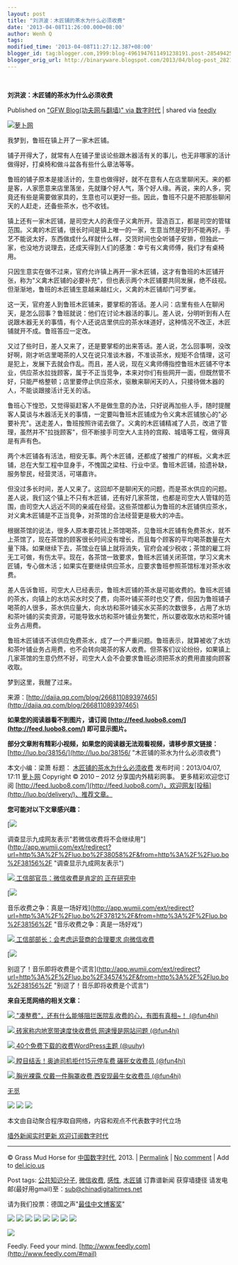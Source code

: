 ```yaml
---
layout: post
title: "刘洪波：木匠铺的茶水为什么必须收费"
date: '2013-04-08T11:26:00.000+08:00'
author: Wenh Q
tags:
modified_time: '2013-04-08T11:27:12.387+08:00'
blogger_id: tag:blogger.com,1999:blog-4961947611491238191.post-2854942515634459800
blogger_orig_url: http://binaryware.blogspot.com/2013/04/blog-post_2821.html
---
```

  

**刘洪波：木匠铺的茶水为什么必须收费**

Published on ["GFW Blog(功夫网与翻墙)" via
数字时代](http://feedproxy.google.com/~r/chinagfwblog/~3/kNK7YSvY5o4/) |
shared via [feedly](http://www.feedly.com)

[![萝卜网](http://ki.ki.ki/files/2013/04/07/587a9d0700cdabed4e6a9ad60d2d5368.jpg "萝卜网")](http://ki.ki.ki/files/2013/04/07/587a9d0700cdabed4e6a9ad60d2d5368.jpg "萝卜网")

我梦到，鲁班在镇上开了一家木匠铺。

铺子开得大了，就常有人在铺子里谈论些跟木器活有关的事儿，也无非哪家的活计做得好，打桌椅和做斗盆各有些什么章法等等。

鲁班的铺子原本是接活计的，生意也做得好，就不在意有人在店里聊闲天。来的都是客，人家愿意来店里落坐，先就赚个好人气，落个好人缘。再说，来的人多，究竟还有些是需要做家具的，生意也可以更好一些。因此，鲁班不只是不把那些聊闲天的人赶走，还备些茶水，也不收钱。

镇上还有一家木匠铺，是司空大人的表侄子义禽所开。营造百工，都是司空的管辖范围。义禽的木匠铺，很长时间是镇上唯一的一家，生意当然是好到不能再好。手艺不能说太好，东西做成什么样就什么样，交货时间也全听铺子安排，但独此一家，也没地方说理去，还成天得到人们的感激：幸亏有义禽师傅，我们才有桌椅用。

只因生意实在做不过来，官府允许镇上再开一家木匠铺，这才有鲁班的木匠铺开张，称为"义禽木匠铺的必要补充"，但也表示两个木匠铺要共同发展，绝不歧视。但渐渐地，鲁班的木匠铺生意越来越红火，义禽的木匠铺却门可罗雀。

这一天，官府差人到鲁班木匠铺来，要掌柜的答话。差人问：店里有些人在聊闲天，是怎么回事？鲁班就说：他们在讨论木器活的事儿。差人说，分明听到有人在说跟木器无关的事情，有个人还说店里供应的茶水味道好，这种情况不改正，木匠铺就开不成。鲁班答应一定改。

又过了些时日，差人又来了，还是要掌柜的出来答话。差人说，怎么回事啊，没改好啊，刚才听店里喝茶的人又在说只准谈木器，不准谈茶水，规矩不合情理，这可是犯上，发展下去就会作乱。而且，差人说，现在义禽师傅指控鲁班木匠铺不守本业，供应茶水拉拢顾客，属于不正当竞争，本来对你们有些网开一面，但既然管不好，只能严格整顿；店里要停止供应茶水，驱散来聊闲天的人，只接待做木器的人，不能谈跟接活计无关的话。

鲁班心下惶恐，又觉得驱赶客人不是做生意的办法，只好说再加些人手，随时提醒客人莫谈与木器活无关的事情，一定要叫鲁班木匠铺成为令义禽木匠铺放心的"必要补充"。送走差人，鲁班按照许诺去做了。义禽的木匠铺精减了人员，改进了管理，虽然并不"拉拢顾客"，但不断接手司空大人主持的宫殿、城墙等工程，做得真是有声有色。

两个木匠铺各有活法，相安无事。两个木匠铺，还都成了被推广的样板。义禽木匠铺，总在大型工程中显身手，不愧国之梁柱、行业中坚。鲁班木匠铺，拾遗补缺，服务黎民，经营灵活，可堪嘉许。

但没过多长时间，差人又来了。这回却不是聊闲天的问题，而是茶水供应的问题。差人说，我们这个镇上不只有木匠铺，还有好几家茶馆，也都是司空大人管辖的范围，由司空大人远近不同的亲戚在经营。这些茶馆都认为鲁班的木匠铺供应茶水，对义禽木匠铺是不正当竞争，对茶馆的合法经营更是极大的冲击。

根据茶馆的说法，很多人原本要花钱上茶馆喝茶，见鲁班木匠铺有免费茶水，就不上茶馆了，现在茶馆的顾客很长时间没有增长，而且每个顾客的平均喝茶数量在大量下降。如果继续下去，茶馆业在镇上就将消失，官府会减少税收；茶馆的雇工将无工可做，有伤太平。现在，各茶馆一致要求，鲁班木匠铺关闭茶馆，学习义禽木匠铺，专心做木活；如果实在要继续供应茶水，应要求鲁班参照茶馆标准对茶水收费。

差人告诉鲁班，司空大人已经表示，鲁班木匠铺的茶水是可能收费的。鲁班木匠铺的茶水，向镇上的水坊买水时交了费，向茶叶铺买茶时也交了费，但因为鲁班铺子喝茶的人很多，茶水供应量大，向水坊和茶叶铺买水买茶的次数很多，占用了水坊和茶叶铺的买卖资源，可能导致水坊和茶叶铺业务繁忙，所以要收取水坊和茶叶铺业务占用费。

鲁班木匠铺该不该供应免费茶水，成了一个严重问题。鲁班表示，就算被收了水坊和茶叶铺业务占用费，也不会转向喝茶的客人收费。但茶客们议论纷纷，如果镇上几家茶馆的生意仍然不好，司空大人会不会要求鲁班必须把茶水的费用直接向顾客收取。

梦到这里，我醒了过来。

来源：[http://dajia.qq.com/blog/266811089397465](http://dajia.qq.com/blog/266811089397465)

**如果您的阅读器看不到图片，请订阅
[http://feed.luobo8.com/](http://feed.luobo8.com/) 即可显示图片。**

**部分文章附有精彩小视频，如果您的阅读器无法观看视频，请移步原文链接：**
[http://luo.bo/38156/](http://luo.bo/38156/ "木匠铺的茶水为什么必须收费")

本文小编：梁萧 标题：
[木匠铺的茶水为什么必须收费](http://luo.bo/38156/ "木匠铺的茶水为什么必须收费")
发布时间：2013/04/07, 17:11
 [萝卜网](http://luo.bo/ "萝卜网 - 人人都是艺术家") Copyright © 2010 –
2012 分享国内外精彩网事。
 更多精彩欢迎您订阅
[http://feed.luobo8.com/](http://feed.luobo8.com/)，欢迎网友[投稿](http://luo.bo/delivery/)、推荐文章。

**您可能对以下文章感兴趣：**

[![](http://static.wumii.cn/site_images/ti/8CRo5lVa.jpg?i=gkwOkh5a)

调查显示九成网友表示"若微信收费将不会继续用"](http://app.wumii.com/ext/redirect?url=http%3A%2F%2Fluo.bo%2F38058%2F&from=http%3A%2F%2Fluo.bo%2F38156%2F "调查显示九成网友表示")

[![](http://static.wumii.cn/site_images/ti/wWomAIBW.jpg?i=ExHnZXd)
 工信部官员：微信收费是肯定的
正在研究中](http://app.wumii.com/ext/redirect?url=http%3A%2F%2Fluo.bo%2F38057%2F&from=http%3A%2F%2Fluo.bo%2F38156%2F "工信部官员：微信收费是肯定的 正在研究中")

[![](http://static.wumii.cn/site_images/ti/WJIly5uf.jpg?i=vOLJuhYU)

音乐收费之争：真是一场好戏](http://app.wumii.com/ext/redirect?url=http%3A%2F%2Fluo.bo%2F37812%2F&from=http%3A%2F%2Fluo.bo%2F38156%2F "音乐收费之争：真是一场好戏")

[![](http://static.wumii.cn/site_images/ti/17Zx3SZxm.png?i=X1OSZ27p)
 工信部部长：会考虑运营商的合理要求
向微信收费](http://app.wumii.com/ext/redirect?url=http%3A%2F%2Fluo.bo%2F37936%2F&from=http%3A%2F%2Fluo.bo%2F38156%2F "工信部部长：会考虑运营商的合理要求 向微信收费")

[![](http://static.wumii.cn/site_images/ti/fT8Uekgt.jpg?i=45qSrUzR)

别逗了！音乐即将收费是个谎言](http://app.wumii.com/ext/redirect?url=http%3A%2F%2Fluo.bo%2F34574%2F&from=http%3A%2F%2Fluo.bo%2F38156%2F "别逗了！音乐即将收费是个谎言")

**来自无觅网络的相关文章：**

[![](http://static.wumii.cn/site_images/ti/1d7iMBgFE.jpg?i=RWyAQnuG)
 "凑整费"，还有什么能够阻拦医院乱收费的心，有图有真相~！
(@fun4hi)](http://app.wumii.com/ext/redirect?url=http%3A%2F%2Ffun4hi.com%2F16284&from=http%3A%2F%2Fluo.bo%2F38156%2F)

[![](http://static.wumii.cn/site_images/ti/ExcQg4cq.jpg?i=EyVF0Ccj)
 砖家称内地宽带速度快收费低 网速慢是网站问题
(@fun4hi)](http://app.wumii.com/ext/redirect?url=http%3A%2F%2Ffun4hi.com%2F15272&from=http%3A%2F%2Fluo.bo%2F38156%2F "砖家称内地宽带速度快收费低 网速慢是网站问题")

[![](http://static.wumii.cn/site_images/ti/reYHgjeO.jpg?i=461ZKWb1)
 40个免费下载的收费WordPress主题
(@uuhy)](http://app.wumii.com/ext/redirect?url=http%3A%2F%2Fuuhy.com%2Fhtml%2F18712.html&from=http%3A%2F%2Fluo.bo%2F38156%2F "40个免费下载的收费WordPress主题")

[![](http://static.wumii.cn/site_images/ti/QEgRGuG2.jpg?i=3wIJQTHf)
 瞠目结舌！奥迪司机拒付15元停车费 碾死女收费员
(@fun4hi)](http://app.wumii.com/ext/redirect?url=http%3A%2F%2Ffun4hi.com%2F13165&from=http%3A%2F%2Fluo.bo%2F38156%2F "瞠目结舌！奥迪司机拒付15元停车费 碾死女收费员")

[![](http://www.sjway.com/upload/20119282144213119_1.jpg)
 胸光裸露,仅戴一件胸罩收费,西安现最牛女收费员
(@fun4hi)](http://app.wumii.com/ext/redirect?url=http%3A%2F%2Ffun4hi.com%2F11895&from=http%3A%2F%2Fluo.bo%2F38156%2F "胸光裸露,仅戴一件胸罩收费,西安现最牛女收费员")

[无觅](http://www.wumii.com/widget/relatedItems "无觅相关文章插件")

[![](http://feeds.feedburner.com/~ff/tamd?d=yIl2AUoC8zA)](http://feeds.feedburner.com/~ff/tamd?a=fRUjwUccEe8:6ugX4pLNhHo:yIl2AUoC8zA)
[![](http://feeds.feedburner.com/~ff/tamd?d=qj6IDK7rITs)](http://feeds.feedburner.com/~ff/tamd?a=fRUjwUccEe8:6ugX4pLNhHo:qj6IDK7rITs)
[![](http://feeds.feedburner.com/~ff/tamd?i=fRUjwUccEe8:6ugX4pLNhHo:-BTjWOF_DHI)](http://feeds.feedburner.com/~ff/tamd?a=fRUjwUccEe8:6ugX4pLNhHo:-BTjWOF_DHI)

本文由自动聚合程序取自网络，内容和观点不代表数字时代立场

[墙外新闻实时更新 欢迎订阅数字时代](http://eepurl.com/mstlf)



* * * * *

© Grass Mud Horse for
[中国数字时代](https://kexueshangwang.info/chinese), 2013. |
[Permalink](https://kexueshangwang.info/chinese/2013/04/%e6%9c%a8%e5%8c%a0%e9%93%ba%e7%9a%84%e8%8c%b6%e6%b0%b4%e4%b8%ba%e4%bb%80%e4%b9%88%e5%bf%85%e9%a1%bb%e6%94%b6%e8%b4%b9/)
| [No
comment](https://kexueshangwang.info/chinese/2013/04/%e6%9c%a8%e5%8c%a0%e9%93%ba%e7%9a%84%e8%8c%b6%e6%b0%b4%e4%b8%ba%e4%bb%80%e4%b9%88%e5%bf%85%e9%a1%bb%e6%94%b6%e8%b4%b9/#comments)
| Add to
[del.icio.us](http://del.icio.us/post?url=https://kexueshangwang.info/chinese/2013/04/%e6%9c%a8%e5%8c%a0%e9%93%ba%e7%9a%84%e8%8c%b6%e6%b0%b4%e4%b8%ba%e4%bb%80%e4%b9%88%e5%bf%85%e9%a1%bb%e6%94%b6%e8%b4%b9/&title=%E5%88%98%E6%B4%AA%E6%B3%A2%EF%BC%9A%E6%9C%A8%E5%8C%A0%E9%93%BA%E7%9A%84%E8%8C%B6%E6%B0%B4%E4%B8%BA%E4%BB%80%E4%B9%88%E5%BF%85%E9%A1%BB%E6%94%B6%E8%B4%B9)

 Post tags:
[公共知识分子](https://kexueshangwang.info/chinese/tag/%e5%85%ac%e5%85%b1%e7%9f%a5%e8%af%86%e5%88%86%e5%ad%90/?category=18271),
[微信收费](https://kexueshangwang.info/chinese/tag/%e5%be%ae%e4%bf%a1%e6%94%b6%e8%b4%b9/?category=18271),
[感性](https://kexueshangwang.info/chinese/tag/%e6%84%9f%e6%80%a7/?category=18271),
[木匠铺](https://kexueshangwang.info/chinese/tag/%e6%9c%a8%e5%8c%a0%e9%93%ba/?category=18271)
 订靠谱新闻 获穿墙捷径
请发电邮(最好用gmail)至：[sub@chinadigitaltimes.net](mailto:sub@chinadigitaltimes.net)

请为我们投票：德国之声"[最佳中文博客奖](https://thebobs.com/chinese/category/2013/best-blog-chinese-2013/)"

[![](http://feeds.feedburner.com/~ff/chinagfwblog?d=yIl2AUoC8zA)](http://feeds.feedburner.com/~ff/chinagfwblog?a=kNK7YSvY5o4:wIVhLN2O10U:yIl2AUoC8zA)
[![](http://feeds.feedburner.com/~ff/chinagfwblog?i=kNK7YSvY5o4:wIVhLN2O10U:-BTjWOF_DHI)](http://feeds.feedburner.com/~ff/chinagfwblog?a=kNK7YSvY5o4:wIVhLN2O10U:-BTjWOF_DHI)
[![](http://feeds.feedburner.com/~ff/chinagfwblog?i=kNK7YSvY5o4:wIVhLN2O10U:F7zBnMyn0Lo)](http://feeds.feedburner.com/~ff/chinagfwblog?a=kNK7YSvY5o4:wIVhLN2O10U:F7zBnMyn0Lo)
[![](http://feeds.feedburner.com/~ff/chinagfwblog?i=kNK7YSvY5o4:wIVhLN2O10U:V_sGLiPBpWU)](http://feeds.feedburner.com/~ff/chinagfwblog?a=kNK7YSvY5o4:wIVhLN2O10U:V_sGLiPBpWU)
[![](http://feeds.feedburner.com/~ff/chinagfwblog?d=qj6IDK7rITs)](http://feeds.feedburner.com/~ff/chinagfwblog?a=kNK7YSvY5o4:wIVhLN2O10U:qj6IDK7rITs)
[![](http://feeds.feedburner.com/~ff/chinagfwblog?d=l6gmwiTKsz0)](http://feeds.feedburner.com/~ff/chinagfwblog?a=kNK7YSvY5o4:wIVhLN2O10U:l6gmwiTKsz0)
[![](http://feeds.feedburner.com/~ff/chinagfwblog?i=kNK7YSvY5o4:wIVhLN2O10U:gIN9vFwOqvQ)](http://feeds.feedburner.com/~ff/chinagfwblog?a=kNK7YSvY5o4:wIVhLN2O10U:gIN9vFwOqvQ)
[![](http://feeds.feedburner.com/~ff/chinagfwblog?d=TzevzKxY174)](http://feeds.feedburner.com/~ff/chinagfwblog?a=kNK7YSvY5o4:wIVhLN2O10U:TzevzKxY174)

![](http://feeds.feedburner.com/~r/chinagfwblog/~4/kNK7YSvY5o4)



Feedly. Feed your mind.
[http://www.feedly.com](http://www.feedly.com/#mail)
